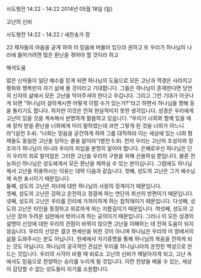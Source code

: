 사도행전 14:22 - 14:22 
2014년 05월 18일 (일)

고난의 신비



사도행전 14:22 - 14:22 / 새찬송가  장


22 제자들의 마음을 굳게 하여 이 믿음에 머물러 있으라 권하고 또 우리가 하나님의 나라에 들어가려면 많은 환난을 겪어야 할 것이라 하고

해석도움





많은 신자들이 일단 예수를 믿게 되면 하나님의 도움으로 모든 고난과 역경은 사라지고 평화와 행복만이 자기 삶에 올 것이라고 기대합니다. 그들은 하나님이 존재한다면 당연히 신자의 삶에서 모든 고난을 막아주셔야 한다고 우깁니다. 그리고 그런 기대가 어긋나게 되면 “하나님이 살아계시면 어떻게 이럴 수가 있는가?”라고 하면서 하나님을 향해 등을 돌리기도 합니다. 
하지만 이것은 전혀 현실적이지 못한 생각입니다. 성경은 우리에게 고난이 있을 것을 계속해서 분명하게 말씀하고 있습니다. 
“우리가 너희와 함께 있을 때에 장차 받을 환난을 너희에게 미리 말하였는데 과연 그렇게 된 것을 너희가 아느니라”(살전 3:4).
“너희는 믿음을 굳건하게 하여 그를 대적하라 이는 세상에 있는 너희 형제들도 동일한 고난을 당하는 줄을 앎이라”(벧전 5:9).
먼저 우리는 고난의 조성자와 창조자가 하나님이 아니라 우리의 죄임을 분명히 알아야 합니다. 은혜로우신 하나님은 단지 우리의 죄로 말미암은 그러한 고난을 우리의 구원을 위해 선용하실 뿐입니다. 
물론 전능하신 하나님은 성도에게서 모든 환난을 제하실 수 있는 분이십니다. 그럼에도 하나님께서 고난을 허용하시는 이유는 대략 다음과 같습니다. 
첫째, 성도의 고난은 그가 예수님께 속한 표시이기 때문입니다.  
둘째, 성도의 고난은 자녀에 대한 하나님의 사랑의 징계이기 때문입니다.   
셋째, 성도의 고난은 강하고 온전하고 정결케 하는 연단의 최선의 방편이기 때문입니다. 
넷째, 성도의 고난은 우리를 진리에 가까이하게 하는 접착제이기 때문입니다. 
다섯째, 성도의 고난은 타인을 동정하고 위로하게 하는 지름길이기 때문입니다. 
여섯째, 성도의 고난은 장차 두려운 심판에서 벗어나게 하는 공의이기 때문입니다. 
그러나 이 모든 성경의 설명이 신앙에 대한 우리의 관점이 바뀌지 않으면 고난을 이해하는 데 전혀 도움이 되지 않습니다. 우리의 신앙은 결코 현세만을 위한 것이 아니며 하나님은 우리의 이 땅에서의 삶을 도와주시는 분도 아닙니다. 현세에서 자기증명을 통해 하나님의 복음을 전하게 되는 것도 아닙니다. 하나님의 궁극적인 관심은 우리를 하나님나라의 온전한 백성으로 만드는 것입니다. 우리의 시각이 바뀔 때 비로소 고난의 신비가 깨달아지게 되고, 고난 속에서도 믿음으로 찬양하는 승리를 누리게 될 것입니다. 이런 찬양을 배울 수 있는, 세상이 감당할 수 없는 성도들이 되기를 소원합니다.